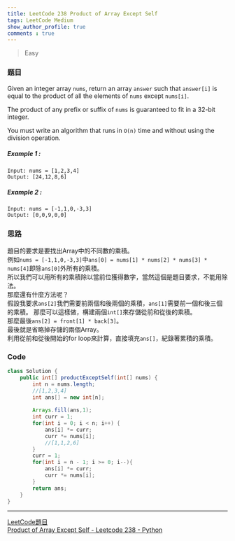 ```yaml
---
title: LeetCode 238 Product of Array Except Self
tags: LeetCode Medium
show_author_profile: true
comments : true
---
```

> Easy

### 题目
Given an integer array `nums`, return an array `answer` such that `answer[i]` is equal to the product of all the elements of `nums` except `nums[i]`.

The product of any prefix or suffix of `nums` is guaranteed to fit in a 32-bit integer.

You must write an algorithm that runs in `O(n)` time and without using the division operation.
##### Example 1 :
```
Input: nums = [1,2,3,4]
Output: [24,12,8,6]
```

##### Example 2 :
```
Input: nums = [-1,1,0,-3,3]
Output: [0,0,9,0,0]
```

### 思路
題目的要求是要找出Array中的不同數的乘積。  
例如`nums = [-1,1,0,-3,3]`中`ans[0] = nums[1] * nums[2] * nums[3] * nums[4]`即除`ans[0]`外所有的乘積。  
所以我們可以用所有的乘積除以當前位獲得數字，當然這個是題目要求，不能用除法。  
那麼還有什麼方法呢？  
假設我要求`ans[2]`我們需要前兩個和後兩個的乘積，`ans[1]`需要前一個和後三個的乘積。 那麼可以這樣做，構建兩個`int[]`來存儲從前和從後的乘積。  
那麼最後`ans[2] = front[1] * back[3]`。  
最後就是省略掉存儲的兩個Array。  
利用從前和從後開始的for loop來計算，直接填充`ans[]`，紀錄著累積的乘積。  


### Code
```java
class Solution {
    public int[] productExceptSelf(int[] nums) {
        int n = nums.length;
        //[1,2,3,4]
        int ans[] = new int[n];
        
        Arrays.fill(ans,1);
        int curr = 1;
        for(int i = 0; i < n; i++) {
            ans[i] *= curr;
            curr *= nums[i];
            //[1,1,2,6]
        }
        curr = 1;
        for(int i = n - 1; i >= 0; i--){
            ans[i] *= curr;
            curr *= nums[i];
        }
        return ans;
    }
}
```


*** 
[LeetCode題目](https://leetcode.com/problems/product-of-array-except-self/)  
[Product of Array Except Self - Leetcode 238 - Python](https://www.youtube.com/watch?v=bNvIQI2wAjk)  



